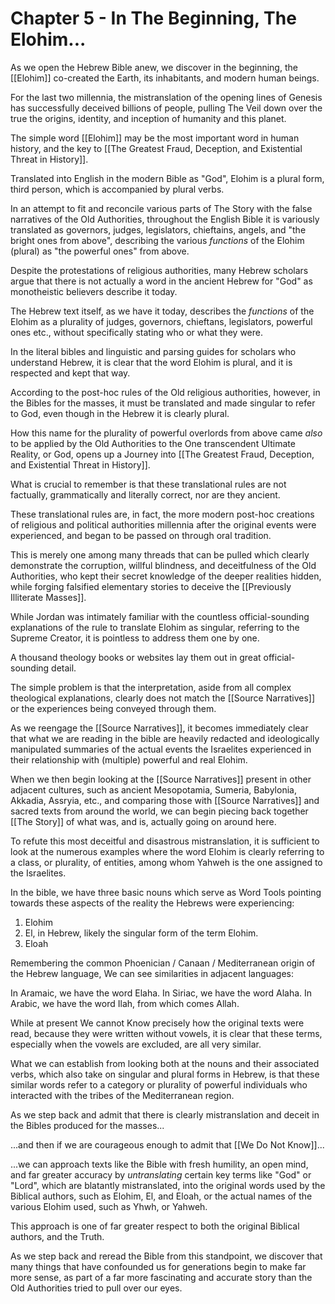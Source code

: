 # Chapter 5 - In The Beginning, The Elohim...

As we open the Hebrew Bible anew, we discover in the beginning, the [[Elohim]] co-created the Earth, its inhabitants, and modern human beings. 

For the last two millennia, the mistranslation of the opening lines of Genesis has successfully deceived billions of people, pulling The Veil down over the true the origins, identity, and inception of humanity and this planet. 

The simple word [[Elohim]] may be the most important word in human history, and the key to [[The Greatest Fraud, Deception, and Existential Threat in History]].  

Translated into English in the modern Bible as "God", Elohim is a plural form, third person, which is accompanied by plural verbs. 

In an attempt to fit and reconcile various parts of The Story with the false narratives of the Old Authorities, throughout the English Bible it is variously translated as governors, judges, legislators, chieftains, angels, and "the bright ones from above", describing the various *functions* of the Elohim (plural) as "the powerful ones" from above.

Despite the protestations of religious authorities, many Hebrew scholars argue that there is not actually a word in the ancient Hebrew for "God" as monotheistic believers describe it today. 

The Hebrew text itself, as we have it today, describes the *functions* of the Elohim as a plurality of judges, governors, chieftans, legislators, powerful ones etc., without specifically stating who or what they were.  

In the literal bibles and linguistic and parsing guides for scholars who understand Hebrew, it is clear that the word Elohim is plural, and it is respected and kept that way. 

According to the post-hoc rules of the Old religious authorities, however, in the Bibles for the masses, it must be translated and made singular to refer to God, even though in the Hebrew it is clearly plural. 

How this name for the plurality of powerful overlords from above came *also* to be applied by the Old Authorities to the One transcendent Ultimate Reality, or God, opens up a Journey into [[The Greatest Fraud, Deception, and Existential Threat in History]]. 

What is crucial to remember is that these translational rules are not factually, grammatically and literally correct, nor are they ancient. 

These translational rules are, in fact, the more modern post-hoc creations of religious and political authorities millennia after the original events were experienced, and began to be passed on through oral tradition. 

This is merely one among many threads that can be pulled which clearly demonstrate the corruption, willful blindness, and deceitfulness of the Old Authorities, who kept their secret knowledge of the deeper realities hidden, while forging falsified elementary stories to deceive the [[Previously Illiterate Masses]]. 

While Jordan was intimately familiar with the countless official-sounding explanations of the rule to translate Elohim as singular, referring to the Supreme Creator, it is pointless to address them one by one. 

A thousand theology books or websites lay them out in great official-sounding detail. 

The simple problem is that the interpretation, aside from all complex theological explanations, clearly does not match the [[Source Narratives]] or the experiences being conveyed through them.  

As we reengage the [[Source Narratives]], it becomes immediately clear that what we are reading in the bible are heavily redacted and ideologically manipulated summaries of the actual events the Israelites experienced in their relationship with (multiple) powerful and real Elohim. 

When we then begin looking at the [[Source Narratives]] present in other adjacent cultures, such as ancient Mesopotamia, Sumeria, Babylonia, Akkadia, Assryia, etc., and comparing those with [[Source Narratives]] and sacred texts from around the world, we can begin piecing back together [[The Story]] of what was, and is, actually going on around here. 

To refute this most deceitful and disastrous mistranslation, it is sufficient to look at the numerous examples where the word Elohim is clearly referring to a class, or plurality, of entities, among whom Yahweh is the one assigned to the Israelites. 

In the bible, we have three basic nouns which serve as Word Tools pointing towards these aspects of the reality the Hebrews were experiencing: 
1. Elohim 
2. El, in Hebrew, likely the singular form of the term Elohim. 
3. Eloah 

Remembering the common Phoenician / Canaan / Mediterranean origin of the Hebrew language, We can see similarities in adjacent languages: 

In Aramaic, we have the word Elaha. 
In Siriac, we have the word Alaha. 
In Arabic, we have the word Ilah, from which comes Allah. 

While at present We cannot Know precisely how the original texts were read, because they were written without vowels, it is clear that these terms, especially when the vowels are excluded, are all very similar. 

What we can establish from looking both at the nouns and their associated verbs, which also take on singular and plural forms in Hebrew, is that these similar words refer to a category or plurality of powerful individuals who interacted with the tribes of the Mediterranean region. 

As we step back and admit that there is clearly mistranslation and deceit in the Bibles produced for the masses... 

...and then if we are courageous enough to admit that [[We Do Not Know]]...

...we can approach texts like the Bible with fresh humility, an open mind, and far greater accuracy by *untranslating* certain key terms like "God" or "Lord", which are blatantly mistranslated, into the original words used by the Biblical authors, such as Elohim, El, and Eloah, or the actual names of the various Elohim used, such as Yhwh, or Yahweh.  

This approach is one of far greater respect to both the original Biblical authors, and the Truth. 

As we step back and reread the Bible from this standpoint, we discover that many things that have confounded us for generations begin to make far more sense, as part of a far more fascinating and accurate story than the Old Authorities tried to pull over our eyes. 
